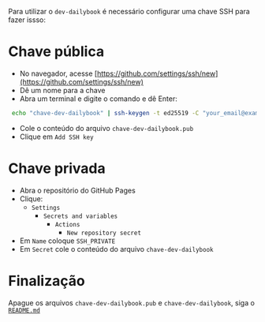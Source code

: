 Para utilizar o `dev-dailybook` é necessário configurar uma chave SSH para fazer issso:

# Chave pública
- No navegador, acesse [https://github.com/settings/ssh/new](https://github.com/settings/ssh/new)
- Dê um nome para a chave
- Abra um terminal e digite o comando e dê Enter:

```bash
 echo "chave-dev-dailybook" | ssh-keygen -t ed25519 -C "your_email@example.com"
```
- Cole o conteúdo do arquivo `chave-dev-dailybook.pub`
- Clique em `Add SSH key`

# Chave privada

- Abra o repositório do GitHub Pages
- Clique:
  - `Settings`
    - `Secrets and variables`
      - `Actions`
        - `New repository secret`
- Em `Name` coloque `SSH_PRIVATE`
- Em `Secret` cole o conteúdo do arquivo `chave-dev-dailybook`

# Finalização

Apague os arquivos `chave-dev-dailybook.pub` e `chave-dev-dailybook`, siga o [`README.md`](README.md)
